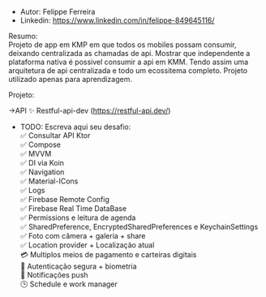 
* Autor: Felippe Ferreira 
* Linkedin: https://www.linkedin.com/in/felippe-849645116/


Resumo:\
Projeto de app em KMP em que todos os mobiles possam consumir, deixando centralizada as chamadas de api.
Mostrar que independente a plataforma nativa é possivel consumir a api em KMM.
Tendo assim uma arquitetura de api centralizada e todo um ecossitema completo.
Projeto utilizado apenas para aprendizagem.


Projeto:


->API
✨ Restful-api-dev (https://restful-api.dev/)


* TODO: Escreva aqui seu desafio:\
✅ Consultar API Ktor\
✅ Compose\
✅ MVVM\
✅ DI via Koin\
✅ Navigation\
✅ Material-ICons\
✅ Logs\
✅ Firebase Remote Config\
✅ Firebase Real Time DataBase\
✅ Permissions e leitura de agenda\
✅️ SharedPreference, EncryptedSharedPreferences e KeychainSettings\
✅️ Foto com câmera + galeria + share\
✅ Location provider + Localização atual\
💳 Multiplos meios de pagamento e carteiras digitais\
🔐 Autenticação segura + biometria\
🔔 Notificações push\
🕒 Schedule e work manager
